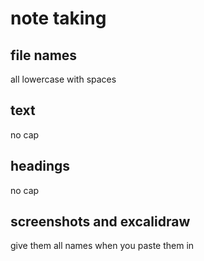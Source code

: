 # note taking
## file names
all lowercase with spaces

## text
no cap

## headings
no cap

## screenshots and excalidraw
give them all names when you paste them in
